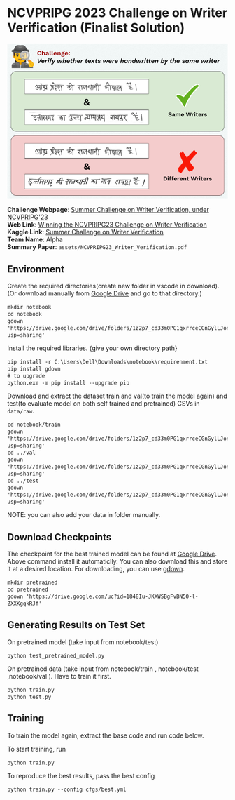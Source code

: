 # NCVPRIPG 2023 Challenge on Writer Verification (Finalist Solution)

![intro image](assets/img.png)

**Challenge Webpage**: [Summer Challenge on Writer Verification, under NCVPRIPG'23](https://vl2g.github.io/challenges/wv2023)  
**Web Link**: [Winning the NCVPRIPG23 Challenge on Writer Verification](https://mohitsharma-iitj.github.io/NCVPRIPG2023_Writer_Verification/)  
**Kaggle Link**: [Summer Challenge on Writer Verification](https://www.kaggle.com/competitions/summer-challenge-on-writer-verification23-finale/leaderboard)  
**Team Name**: Alpha  
**Summary Paper**: `assets/NCVPRIPG23_Writer_Verification.pdf`


## Environment

Create the required directories(create new folder in vscode in download).(Or download manually from [Google Drive](https://drive.google.com/drive/folders/1z2p7_cd33m0PG1qxrrceCGnGylLJonSy?usp=sharing) and go to that directory.)
```shell
mkdir notebook
cd notebook
gdown 'https://drive.google.com/drive/folders/1z2p7_cd33m0PG1qxrrceCGnGylLJonSy?usp=sharing'
```

Install the required libraries. {give your own directory path}
```shell
pip install -r C:\Users\Dell\Downloads\notebook\requirenment.txt
pip install gdown
# to upgrade
python.exe -m pip install --upgrade pip
```

Download and extract the dataset train and val(to train the model again) and test(to evaluate model on both self trained and pretrained) CSVs in `data/raw`.
```shell
cd notebook/train
gdown 'https://drive.google.com/drive/folders/1z2p7_cd33m0PG1qxrrceCGnGylLJonSy?usp=sharing'
cd ../val
gdown 'https://drive.google.com/drive/folders/1z2p7_cd33m0PG1qxrrceCGnGylLJonSy?usp=sharing'
cd ../test
gdown 'https://drive.google.com/drive/folders/1z2p7_cd33m0PG1qxrrceCGnGylLJonSy?usp=sharing'
```
NOTE: you can also add your data in folder manually.

## Download Checkpoints
The checkpoint for the best trained model can be found at [Google Drive](https://drive.google.com/drive/folders/1AAAuh62G2LHKOPOJvhUkUuC7w6SMKvzI?usp=sharing). Above command install it automaticlly. You can also download this and store it at a desired location. For downloading, you can use [gdown](https://github.com/wkentaro/gdown).

```shell
mkdir pretrained
cd pretrained
gdown 'https://drive.google.com/uc?id=1848Iu-JKXWSBgFvBN50-l-ZXXKgqkRJf'
```

## Generating Results on Test Set
On pretrained model (take input from notebook/test)
```shell
python test_pretrained_model.py 
```
On pretrained data (take input from notebook/train , notebook/test ,notebook/val ).
Have to train it first.
```shell
python train.py 
python test.py 
```

## Training

To train the model again, extract the base code and run code below.

To start training, run
```shell
python train.py
```

To reproduce the best results, pass the best config
```shell
python train.py --config cfgs/best.yml
```
